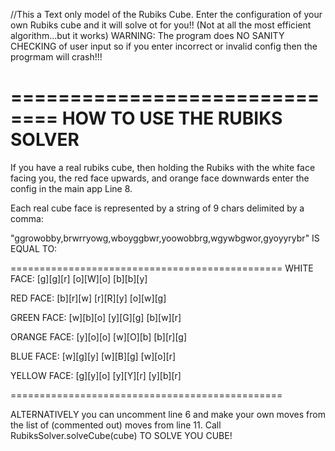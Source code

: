 
//This a Text only model of the Rubiks Cube. Enter the configuration of your own Rubiks cube and it will solve ot for you!!
(Not at all the most efficient algorithm...but it works)
WARNING: The program does NO SANITY CHECKING of user input so if you enter incorrect or invalid config then the progrmam will crash!!!

==============================
HOW TO USE THE RUBIKS SOLVER
==============================

If you have a real rubiks cube, then holding the Rubiks with the white face facing you, the red face upwards, and orange face downwards enter the config in the main app Line 8.

Each real cube face is represented by a string of 9 chars delimited by a comma:

"ggrowobby,brwrryowg,wboyggbwr,yoowobbrg,wgywbgwor,gyoyyrybr" IS EQUAL TO:


===============================================
WHITE FACE: 		[g][g][r]
          			[o][W][o]
          			[b][b][y]
			
RED FACE: 	  	[b][r][w]
		           	[r][R][y]
			          [o][w][g]
				
GREEN FACE: 		[w][b][o]
			          [y][G][g]
	          		[b][w][r]
		
ORANGE FACE: 		[y][o][o]
                [w][O][b]
	          		[b][r][g]
			
BLUE FACE: 	   	[w][g][y]
        		  	[w][B][g]
          			[w][o][r]
				
YELLOW FACE: 		[g][y][o]
		          	[y][Y][r]
	          		[y][b][r]
			
===============================================

ALTERNATIVELY you can uncomment line 6 and make your own moves from the list of (commented out) moves from line 11.
Call RubiksSolver.solveCube(cube) TO SOLVE YOU CUBE!
